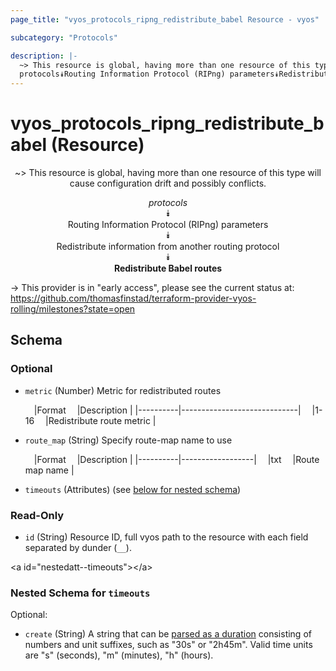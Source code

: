```yaml
---
page_title: "vyos_protocols_ripng_redistribute_babel Resource - vyos"

subcategory: "Protocols"

description: |- 
  ~> This resource is global, having more than one resource of this type will cause configuration drift and possibly conflicts.
  protocols⯯Routing Information Protocol (RIPng) parameters⯯Redistribute information from another routing protocol⯯Redistribute Babel routes
---
```


# vyos_protocols_ripng_redistribute_babel (Resource)
<center>

~> This resource is global, having more than one resource of this type will cause configuration drift and possibly conflicts.

*protocols*  
⯯  
Routing Information Protocol (RIPng) parameters  
⯯  
Redistribute information from another routing protocol  
⯯  
**Redistribute Babel routes**


</center>

-> This provider is in "early access", please see the current status at: https://github.com/thomasfinstad/terraform-provider-vyos-rolling/milestones?state=open

## Schema

### Optional

- `metric` (Number) Metric for redistributed routes

    &emsp;|Format  &emsp;|Description                |
    |----------|-----------------------------|
    &emsp;|1-16    &emsp;|Redistribute route metric  |
- `route_map` (String) Specify route-map name to use

    &emsp;|Format  &emsp;|Description     |
    |----------|------------------|
    &emsp;|txt     &emsp;|Route map name  |
- `timeouts` (Attributes) (see [below for nested schema](#nestedatt--timeouts))

### Read-Only

- `id` (String) Resource ID, full vyos path to the resource with each field separated by dunder (`__`).

&lt;a id=&#34;nestedatt--timeouts&#34;&gt;&lt;/a&gt;
### Nested Schema for `timeouts`

Optional:

- `create` (String) A string that can be [parsed as a duration](https://pkg.go.dev/time#ParseDuration) consisting of numbers and unit suffixes, such as &#34;30s&#34; or &#34;2h45m&#34;. Valid time units are &#34;s&#34; (seconds), &#34;m&#34; (minutes), &#34;h&#34; (hours).  
